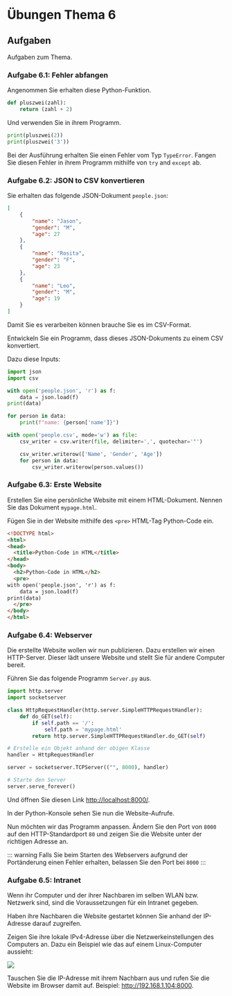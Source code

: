 # Übungen Thema 6

## Aufgaben

Aufgaben zum Thema.

### Aufgabe 6.1: Fehler abfangen

Angenommen Sie erhalten diese Python-Funktion.

```py
def pluszwei(zahl):
	return (zahl + 2)
```

Und verwenden Sie in ihrem Programm.

```py
print(pluszwei(2))
print(pluszwei('3'))
```

Bei der Ausführung erhalten Sie einen Fehler vom Typ `TypeError`. Fangen Sie diesen Fehler in ihrem Programm mithilfe von `try` and `except` ab.

### Aufgabe 6.2: JSON to CSV konvertieren

Sie erhalten das folgende JSON-Dokument `people.json`:

```json
[
    {
        "name": "Jason",
        "gender": "M",
        "age": 27
    },
    {
        "name": "Rosita",
        "gender": "F",
        "age": 23
    },
    {
        "name": "Leo",
        "gender": "M",
        "age": 19
    }
]
```

Damit Sie es verarbeiten können brauche Sie es im CSV-Format.

Entwickeln Sie ein Programm, dass dieses JSON-Dokuments zu einem CSV konvertiert.

Dazu diese Inputs:

```py
import json
import csv
```

```py
with open('people.json', 'r') as f:
    data = json.load(f)
print(data)
```

```py
for person in data:
    print(f"name: {person['name']}")
```

```py
with open('people.csv', mode='w') as file:
    csv_writer = csv.writer(file, delimiter=',', quotechar='"')
```

```py
    csv_writer.writerow(['Name', 'Gender', 'Age'])
    for person in data:
        csv_writer.writerow(person.values())
```

### Aufgabe 6.3: Erste Website

Erstellen Sie eine persönliche Website mit einem HTML-Dokument. Nennen Sie das Dokument `mypage.html`.

Fügen Sie in der Website mithilfe des `<pre>` HTML-Tag Python-Code ein.

```html
<!DOCTYPE html>
<html>
<head>
  <title>Python-Code in HTML</title>
</head>
<body>
  <h2>Python-Code in HTML</h2>
  <pre>
with open('people.json', 'r') as f:
	data = json.load(f)
print(data)
  </pre>
</body>
</html>
```

### Aufgabe 6.4: Webserver

Die erstellte Website wollen wir nun publizieren. Dazu erstellen wir einen HTTP-Server. Dieser lädt unsere Website und stellt Sie für andere Computer bereit.

Führen Sie das folgende Programm `Server.py` aus.

```py
import http.server
import socketserver

class HttpRequestHandler(http.server.SimpleHTTPRequestHandler):
    def do_GET(self):
        if self.path == '/':
            self.path = 'mypage.html'
        return http.server.SimpleHTTPRequestHandler.do_GET(self)

# Erstelle ein Objekt anhand der obigen Klasse
handler = HttpRequestHandler

server = socketserver.TCPServer(("", 8000), handler)

# Starte den Server
server.serve_forever()
```

Und öffnen Sie diesen Link <http://localhost:8000/>.

In der Python-Konsole sehen Sie nun die Website-Aufrufe.

Nun möchten wir das Programm anpassen. Ändern Sie den Port von `8000` auf den HTTP-Standardport `80` und zeigen Sie die Website unter der richtigen Adresse an.

::: warning
Falls Sie beim Starten des Webservers aufgrund der Portänderung einen Fehler erhalten, belassen Sie den Port bei `8000`
:::

### Aufgabe 6.5: Intranet

Wenn ihr Computer und der ihrer Nachbaren im selben WLAN bzw. Netzwerk sind, sind die Voraussetzungen für ein Intranet gegeben.

Haben ihre Nachbaren die Website gestartet können Sie anhand der IP-Adresse darauf zugreifen.

Zeigen Sie ihre lokale IPv4-Adresse über die Netzwerkeinstellungen des Computers an. Dazu ein Beispiel wie das auf einem Linux-Computer aussieht:

![](../linux-ipv4.png)

Tauschen Sie die IP-Adresse mit ihrem Nachbarn aus und rufen Sie die Website im Browser damit auf. Beispiel: <http://192.168.1.104:8000>.
